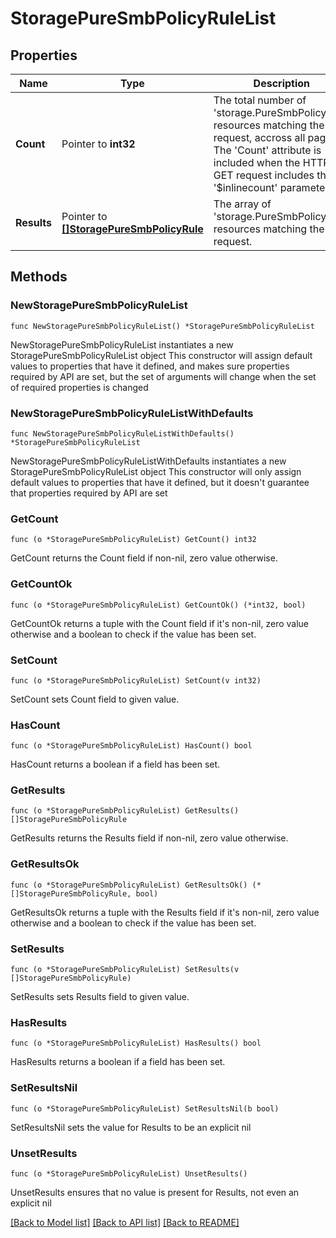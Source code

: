 # StoragePureSmbPolicyRuleList

## Properties

Name | Type | Description | Notes
------------ | ------------- | ------------- | -------------
**Count** | Pointer to **int32** | The total number of &#39;storage.PureSmbPolicyRule&#39; resources matching the request, accross all pages. The &#39;Count&#39; attribute is included when the HTTP GET request includes the &#39;$inlinecount&#39; parameter. | [optional] 
**Results** | Pointer to [**[]StoragePureSmbPolicyRule**](StoragePureSmbPolicyRule.md) | The array of &#39;storage.PureSmbPolicyRule&#39; resources matching the request. | [optional] 

## Methods

### NewStoragePureSmbPolicyRuleList

`func NewStoragePureSmbPolicyRuleList() *StoragePureSmbPolicyRuleList`

NewStoragePureSmbPolicyRuleList instantiates a new StoragePureSmbPolicyRuleList object
This constructor will assign default values to properties that have it defined,
and makes sure properties required by API are set, but the set of arguments
will change when the set of required properties is changed

### NewStoragePureSmbPolicyRuleListWithDefaults

`func NewStoragePureSmbPolicyRuleListWithDefaults() *StoragePureSmbPolicyRuleList`

NewStoragePureSmbPolicyRuleListWithDefaults instantiates a new StoragePureSmbPolicyRuleList object
This constructor will only assign default values to properties that have it defined,
but it doesn't guarantee that properties required by API are set

### GetCount

`func (o *StoragePureSmbPolicyRuleList) GetCount() int32`

GetCount returns the Count field if non-nil, zero value otherwise.

### GetCountOk

`func (o *StoragePureSmbPolicyRuleList) GetCountOk() (*int32, bool)`

GetCountOk returns a tuple with the Count field if it's non-nil, zero value otherwise
and a boolean to check if the value has been set.

### SetCount

`func (o *StoragePureSmbPolicyRuleList) SetCount(v int32)`

SetCount sets Count field to given value.

### HasCount

`func (o *StoragePureSmbPolicyRuleList) HasCount() bool`

HasCount returns a boolean if a field has been set.

### GetResults

`func (o *StoragePureSmbPolicyRuleList) GetResults() []StoragePureSmbPolicyRule`

GetResults returns the Results field if non-nil, zero value otherwise.

### GetResultsOk

`func (o *StoragePureSmbPolicyRuleList) GetResultsOk() (*[]StoragePureSmbPolicyRule, bool)`

GetResultsOk returns a tuple with the Results field if it's non-nil, zero value otherwise
and a boolean to check if the value has been set.

### SetResults

`func (o *StoragePureSmbPolicyRuleList) SetResults(v []StoragePureSmbPolicyRule)`

SetResults sets Results field to given value.

### HasResults

`func (o *StoragePureSmbPolicyRuleList) HasResults() bool`

HasResults returns a boolean if a field has been set.

### SetResultsNil

`func (o *StoragePureSmbPolicyRuleList) SetResultsNil(b bool)`

 SetResultsNil sets the value for Results to be an explicit nil

### UnsetResults
`func (o *StoragePureSmbPolicyRuleList) UnsetResults()`

UnsetResults ensures that no value is present for Results, not even an explicit nil

[[Back to Model list]](../README.md#documentation-for-models) [[Back to API list]](../README.md#documentation-for-api-endpoints) [[Back to README]](../README.md)



